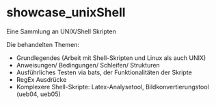 # showcase_unixShell
Eine Sammlung an UNIX/Shell Skripten

Die behandelten Themen:
- Grundlegendes (Arbeit mit Shell-Skripten und Linux als auch UNIX)
- Anweisungen/ Bedingungen/ Schleifen/ Strukturen
- Ausführliches Testen via bats, der Funktionalitäten der Skripte
- RegEx Ausdrücke
- Komplexere Shell-Skripte: Latex-Analysetool, Bildkonvertierungstool (ueb04, ueb05)
